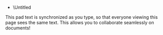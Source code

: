 *   \Untitled

This pad text is synchronized as you type, so that everyone viewing this page sees the same text.  This allows you to collaborate seamlessly on documents!